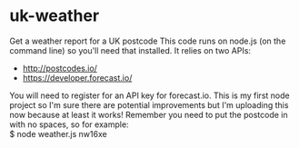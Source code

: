 # uk-weather
Get a weather report for a UK postcode
This code runs on node.js (on the command line) so you'll need that installed.
It relies on two APIs:
  - http://postcodes.io/
  - https://developer.forecast.io/

You will need to register for an API key for forecast.io.
This is my first node project so I'm sure there are potential improvements but I'm uploading this now because at least it works!
Remember you need to put the postcode in with no spaces, so for example:      
$ node weather.js nw16xe    
